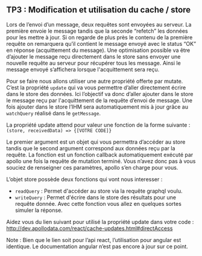 ## TP3 : Modification et utilisation du cache / store

Lors de l’envoi d’un message, deux requêtes sont envoyées au serveur. La première envoie le message tandis que la seconde “refetch” les données pour les mettre à jour. Si on regarde de plus près le contenu de la première requête on remarquera qu’il contient le message envoyé avec le status “OK” en réponse (acquittement du message). Une optimisation possible va être d’ajouter le message reçu directement dans le store sans envoyer une nouvelle requête au serveur pour récupérer tous les message. Ainsi le message envoyé s’affichera lorsque l'acquittement sera reçu.

Pour se faire nous allons utiliser une autre propriété offerte par mutate. C’est la propriété  `update` qui va vous permettre d’aller directement écrire dans le store des données. Ici l’objectif va donc d’aller ajouter dans le store le message reçu par l'acquittement de la requête d’envoi de message. Une fois ajouter dans le store l’IHM sera automatiquement mis à jour grâce au `watchQuery` réalisé dans le `getMessage`.

La propriété update attend pour valeur une fonction de la forme suivante : `(store, receivedData) => {[VOTRE CODE]}`

Le premier argument est un objet qui vous permettra d’accéder au store tandis que le second argument correspond aux données reçu par la requête. La fonction est un fonction callback automatiquement exécuté par apollo une fois la requête de mutation terminé. Vous n’avez donc pas à vous souciez de renseigner ces paramètres, apollo s’en charge pour vous.

L’objet store possède deux fonctions qui vont nous interesser :

 - `readQuery` : Permet d'accéder au store via la requête graphql voulu.
 - `writeQuery` : Permet d'écrire dans le store des résultats pour une requête donnée. Avec cette fonction vous allez en quelques sortes simuler la réponse.

Aidez vous du lien suivant pour utilisé la propriété update dans votre code : http://dev.apollodata.com/react/cache-updates.html#directAccess

Note : Bien que le lien soit pour l’api react, l’utilisation pour angular est identique. Le documentation angular n’est pas encore à jour sur ce point.

